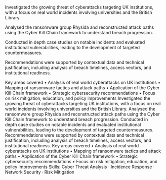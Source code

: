 Investigated the growing threat of cyberattacks targeting UK institutions, with a focus on real world incidents involving universities and the British Library.

Analysed the ransomware group Rhysida and reconstructed attack paths using the Cyber Kill Chain framework to understand breach progression.

Conducted in depth case studies on notable incidents and evaluated institutional vulnerabilities, leading to the development of targeted countermeasures.

Recommendations were supported by contextual data and technical justification, including analysis of breach timelines, access vectors, and institutional readiness.


Key areas covered
• Analysis of real world cyberattacks on UK institutions
• Mapping of ransomware tactics and attack paths
• Application of the Cyber Kill Chain framework
• Strategic cybersecurity recommendations
• Focus on risk mitigation, education, and policy improvements
Investigated the growing threat of cyberattacks targeting UK institutions, with a focus on real world incidents involving universities and the British Library. Analysed the ransomware group Rhysida and reconstructed attack paths using the Cyber Kill Chain framework to understand breach progression. Conducted in depth case studies on notable incidents and evaluated institutional vulnerabilities, leading to the development of targeted countermeasures. Recommendations were supported by contextual data and technical justification, including analysis of breach timelines, access vectors, and institutional readiness. Key areas covered • Analysis of real world cyberattacks on UK institutions • Mapping of ransomware tactics and attack paths • Application of the Cyber Kill Chain framework • Strategic cybersecurity recommendations • Focus on risk mitigation, education, and policy improvements
Skills: Cyber Threat Analysis · Incidence Response · Network Security · Risk Mitigation
